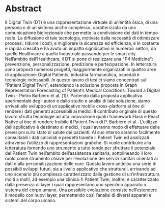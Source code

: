 # Abstract
Il Digital Twin (DT) è una rappresentazione virtuale di un’entità ősica, di una persona
o di un sistema anche complesso, caratterizzata da una comunicazione bidirezionale
che permette la condivisione dei dati in tempo reale. La diffusione di tale tecnologia,
motivata dalla necessità di ottimizzare processi, ridurre i costi, e migliorare la sicurezza
ed efficienza, è in costante e rapida crescita e ha avuto un impatto signiőcativo in
numerosi settori, da quello Healthcare a quello Industriale passando per le smart city.
Nell’ambito dell’Healthcare, il DT si pone di realizzare una "P4 Medicine": prevenzione, personalizzazione, predizione e partecipazione. In letteratura sono proposti
numerosi progetti, maggiormente organizzati in quattro aree di applicazione: Digital
Patients, industria farmaceutica, ospedali e tecnologie indossabili. In questo lavoro di
tesi ci siamo concentrati sul "Patient Digital Twin", estendendo la soluzione proposta
in Graph Representation Forecasting of Patient’s Medical Conditions: Toward a Digital
Twin - Pietro Barbiero et al. [1]). Partendo dalla proposta applicativa sperimentale
degli autori e dallo studio e analisi di tale soluzione, siamo arrivati allo sviluppo di un
applicativo mobile cross-platform al őne di rendere i dati generati accessibili ai medici.
Il contributo originale di questo lavoro sfrutta tecnologie ad alta innovazione quali
i framework Flask e React Native al őne di rendere fruibile il Patient Twin di P.
Barbiero et al.. L’utilizzo dell’applicativo è destinato ai medici, i quali avranno modo
di effettuare delle previsioni sullo stato di salute dei pazienti. Al suo interno saranno
facilmente consultabili i dati calcolati e predetti tramite il Patient Twin ed analizzati
attraverso l’utilizzo di rappresentazioni graőche. Si vuole contribuire alla letteratura
fornendo uno strumento a tutto tondo per sfruttare il potenziale del Patient Twin
nell’ambito dell’assistenza sanitaria, sottolineando il loro ruolo come strumento chiave
per l’evoluzione dei servizi sanitari orientati ai dati e alla personalizzazione delle cure.
Questo lavoro anticipa una serie di possibili sviluppi futuri, sia a livello applicativo
che strutturali, arrivando ad uno scenario più complesso caratterizzato dalla gestione
di un’infrastruttura molti a molti, ad esempio una clinica. Il Patient Twin, inoltre, è
caratterizzato dalla presenza di layer i quali rappresentano uno speciőco apparato o sistema del corpo umano. Una possibile evoluzione consiste nell’estendere il modello con
nuovi layer, permettendo così l’analisi di diversi apparati e sistemi del corpo umano.
